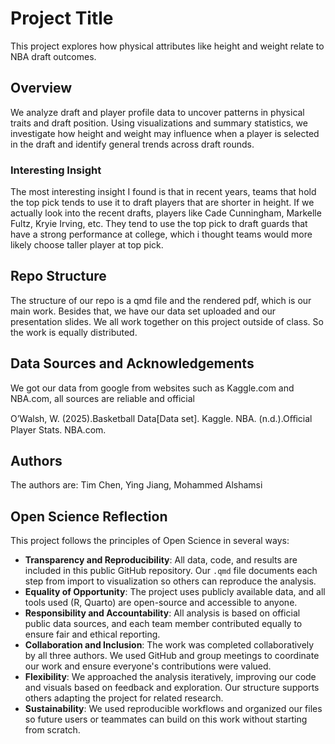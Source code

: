 # Project Title

This project explores how physical attributes like height and weight relate to NBA draft outcomes.

## Overview

We analyze draft and player profile data to uncover patterns in physical traits and draft position. Using visualizations and summary statistics, we investigate how height and weight may influence when a player is selected in the draft and identify general trends across draft rounds.

### Interesting Insight

The most interesting insight I found is that in recent years, teams that hold the top pick tends to use it to draft players that are shorter in height. If we actually look into the recent drafts, players like Cade Cunningham, Markelle Fultz, Kryie Irving, etc. They tend to use the top pick to draft guards that have a strong performance at college, which i thought teams would more likely choose taller player at top pick. 


## Repo Structure

The structure of our repo is a qmd file and the rendered pdf, which is our main work. Besides that, we have our data set uploaded and our presentation slides. We all work together on this project outside of class. So the work is equally distributed. 

## Data Sources and Acknowledgements

We got our data from google from websites such as Kaggle.com and NBA.com, all sources are reliable and official

O’Walsh, W. (2025).Basketball Data[Data set]. Kaggle.
NBA. (n.d.).Oﬀicial Player Stats. NBA.com.

## Authors

The authors are: Tim Chen, Ying Jiang, Mohammed Alshamsi

## Open Science Reflection

This project follows the principles of Open Science in several ways:

- **Transparency and Reproducibility**: All data, code, and results are included in this public GitHub repository. Our `.qmd` file documents each step from import to visualization so others can reproduce the analysis.
- **Equality of Opportunity**: The project uses publicly available data, and all tools used (R, Quarto) are open-source and accessible to anyone.
- **Responsibility and Accountability**: All analysis is based on official public data sources, and each team member contributed equally to ensure fair and ethical reporting.
- **Collaboration and Inclusion**: The work was completed collaboratively by all three authors. We used GitHub and group meetings to coordinate our work and ensure everyone's contributions were valued.
- **Flexibility**: We approached the analysis iteratively, improving our code and visuals based on feedback and exploration. Our structure supports others adapting the project for related research.
- **Sustainability**: We used reproducible workflows and organized our files so future users or teammates can build on this work without starting from scratch.


